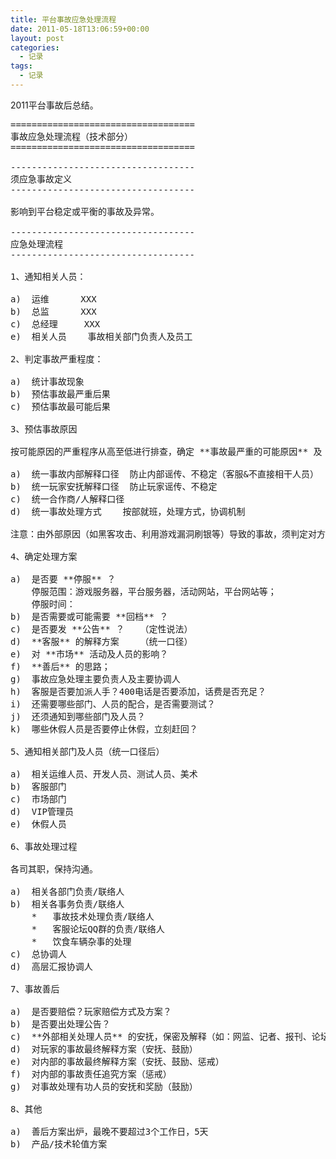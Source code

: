 ```yaml
---
title: 平台事故应急处理流程
date: 2011-05-18T13:06:59+00:00
layout: post
categories:
  - 记录
tags:
  - 记录
---
```

2011平台事故后总结。

<pre>===================================
事故应急处理流程（技术部分）
===================================

-----------------------------------
须应急事故定义
-----------------------------------

影响到平台稳定或平衡的事故及异常。

-----------------------------------
应急处理流程
-----------------------------------

1、通知相关人员：

a)	运维		XXX
b)	总监		XXX
c)	总经理		XXX
e)	相关人员	事故相关部门负责人及员工

2、判定事故严重程度：

a)	统计事故现象
b)	预估事故最严重后果
c)	预估事故最可能后果

3、预估事故原因

按可能原因的严重程序从高至低进行排查，确定 **事故最严重的可能原因** 及 **事故最可能的原因** ，以及对策方针：

a)	统一事故内部解释口径	防止内部谣传、不稳定（客服&不直接相干人员）
b)	统一玩家安抚解释口径	防止玩家谣传、不稳定
c)	统一合作商/人解释口径
d)	统一事故处理方式	按部就班，处理方式，协调机制

注意：由外部原因（如黑客攻击、利用游戏漏洞刷银等）导致的事故，须判定对方意图（包括最危险及最可能两种意图）

4、确定处理方案

a)	是否要 **停服** ？
	停服范围：游戏服务器，平台服务器，活动网站，平台网站等；
	停服时间：
b)	是否需要或可能需要 **回档** ？
c)	是否要发 **公告** ？	（定性说法）
d)	**客服** 的解释方案	（统一口径）
e)	对 **市场** 活动及人员的影响？
f)	**善后** 的思路；
g)	事故应急处理主要负责人及主要协调人
h)	客服是否要加派人手？400电话是否要添加，话费是否充足？
i)	还需要哪些部门、人员的配合，是否需要测试？
j)	还须通知到哪些部门及人员？
k)	哪些休假人员是否要停止休假，立刻赶回？

5、通知相关部门及人员（统一口径后）

a)	相关运维人员、开发人员、测试人员、美术
b)	客服部门
c)	市场部门
d)	VIP管理员
e)	休假人员

6、事故处理过程

各司其职，保持沟通。

a)	相关各部门负责/联络人
b)	相关各事务负责/联络人
	*	事故技术处理负责/联络人
	*	客服论坛QQ群的负责/联络人
	*	饮食车辆杂事的处理
c)	总协调人
d)	高层汇报协调人

7、事故善后

a)	是否要赔偿？玩家赔偿方式及方案？
b)	是否要出处理公告？
c)	**外部相关处理人员** 的安抚，保密及解释（如：网监、记者、报刊、论坛）
d)	对玩家的事故最终解释方案（安抚、鼓励）
e)	对内部的事故最终解释方案（安抚、鼓励、惩戒）
f)	对内部的事故责任追究方案（惩戒）
g)	对事故处理有功人员的安抚和奖励（鼓励）

8、其他

a)	善后方案出炉，最晚不要超过3个工作日，5天
b)	产品/技术轮值方案
</pre>